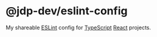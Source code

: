 # @jdp-dev/eslint-config

My shareable [ESLint](https://eslint.org/) config for
[TypeScript](https://www.typescriptlang.org/) [React](https://reactjs.org/)
projects.
